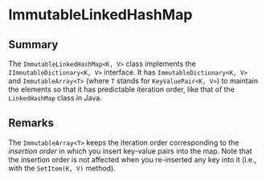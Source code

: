 # ImmutableLinkedHashMap

## Summary

The `ImmutableLinkedHashMap<K, V>` class implements the
`IImmutableDictionary<K, V>` interface. It has `ImmutableDictionary<K, V>` and
`ImmutableArray<T>` (where `T` stands for `KeyValuePair<K, V>`) to maintain the
elements so that it has predictable iteration order, like that of the
`LinkedHashMap` class in Java.

## Remarks

The `ImmutableArray<T>` keeps the iteration order corresponding to the
_insertion order_ in which you insert key-value pairs into the map. Note that
the insertion order is not affected when you re-inserted any key into it (i.e.,
with the `SetItem(K, V)` method).
